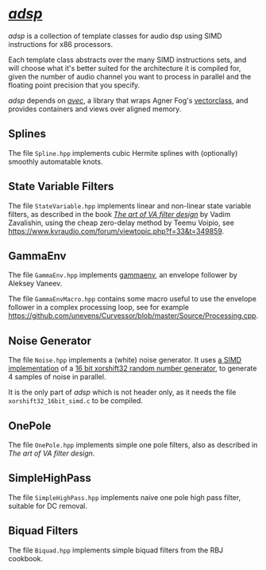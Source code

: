 # [*adsp*](https://github.com/unevens/adsp)

*adsp* is a collection of template classes for audio dsp using SIMD instructions for x86 processors.
 
Each template class abstracts over the many SIMD instructions sets, and will choose what it's better suited for the architecture it is compiled for, given the number of audio channel you want to process in parallel and the floating point precision that you specify.

*adsp* depends on [*avec*](https://github.com/unevens/avec), a library that wraps Agner Fog's [vectorclass](https://github.com/vectorclass/version2), and provides containers and views over aligned memory.

## Splines

The file `Spline.hpp` implements cubic Hermite splines with (optionally) smoothly automatable knots.

## State Variable Filters

The file `StateVariable.hpp` implements linear and non-linear state variable filters, as described in the book [*The art of VA filter design*](https://www.discodsp.net/VAFilterDesign_2.1.2.pdf) by Vadim Zavalishin, using the cheap zero-delay method by Teemu Voipio, see https://www.kvraudio.com/forum/viewtopic.php?f=33&t=349859.

## GammaEnv

The file `GammaEnv.hpp` implements [gammaenv](https://github.com/avaneev/gammaenv), an envelope follower by Aleksey Vaneev.

The file `GammaEnvMacro.hpp` contains some macro useful to use the envelope follower in a complex processing loop, see for example https://github.com/unevens/Curvessor/blob/master/Source/Processing.cpp.

## Noise Generator

The file `Noise.hpp` implements a (white) noise generator.
It uses [a SIMD implementation](https://github.com/unevens/xorshift32_16bit_simd) of a [16 bit xorshift32 random number generator](https://b2d-f9r.blogspot.com/2010/08/16-bit-xorshift-rng-now-with-more.html
), to generate 4 samples of noise in parallel. 

It is the only part of *adsp* which is not header only, as it needs the file `xorshift32_16bit_simd.c` to be compiled.

## OnePole 

The file `OnePole.hpp` implements simple one pole filters, also as described in *The art of VA filter design*.

## SimpleHighPass

The file `SimpleHighPass.hpp` implements naive one pole high pass filter, suitable for DC removal.


## Biquad Filters

The file `Biquad.hpp` implements simple biquad filters from the RBJ cookbook.
